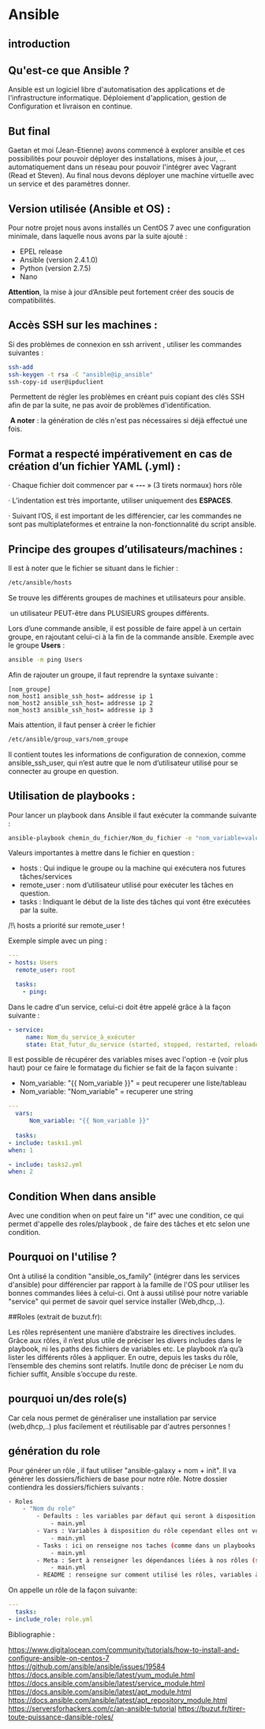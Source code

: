 # Ansible  
## introduction
## Qu'est-ce que Ansible ?

Ansible est un logiciel libre d'automatisation des applications et de l'infrastructure informatique. Déploiement d'application, gestion de Configuration et livraison en continue.

## But final
Gaetan et moi (Jean-Etienne) avons commencé à explorer ansible et ces possibilités pour pouvoir déployer des installations, mises à jour, ... automatiquement dans un réseau pour pouvoir l'intégrer avec Vagrant (Read et Steven).
Au final nous devons déployer une machine virtuelle avec un service et des paramètres donner.


## Version utilisée (Ansible et OS) :


Pour notre projet nous avons installés un CentOS 7 avec une configuration minimale, dans laquelle nous avons par la suite ajouté :

-  EPEL release
-  Ansible (version 2.4.1.0)
-  Python (version 2.7.5)
-  Nano

**Attention**, la mise à jour d’Ansible peut fortement créer des soucis de compatibilités.



## Accès SSH sur les machines :

Si des problèmes de connexion en ssh arrivent , utiliser les commandes suivantes : 

```bash
ssh-add
ssh-keygen -t rsa -C "ansible@ip_ansible"
ssh-copy-id user@ipduclient
```

​	Permettent de régler les problèmes en créant puis copiant des clés SSH afin de par la suite, ne pas avoir de problèmes d'identification.

​	**A noter** : la génération de clés n'est pas nécessaires si déjà effectué une fois.

##  Format a respecté impérativement en cas de création d’un fichier YAML (.yml) :

 

·     Chaque fichier doit commencer par  « **---** » (3 tirets normaux) hors rôle

·     L’indentation est très importante, utiliser uniquement des **ESPACES**.

·     Suivant l’OS, il est important de les différencier, car les commandes ne sont pas multiplateformes et entraine la non-fonctionnalité du script ansible.

 

## Principe des groupes d’utilisateurs/machines :

 

Il est à noter que le fichier se situant dans le fichier : 

```bash
/etc/ansible/hosts  
```

Se trouve les différents groupes de machines et utilisateurs pour ansible.

​	un utilisateur PEUT-être dans PLUSIEURS groupes différents.

Lors d’une commande ansible, il est possible de faire appel à un certain groupe, en rajoutant celui-ci à la fin de la commande ansible. Exemple avec le groupe **Users** :

```bash
ansible -m ping Users
```

 

Afin de rajouter un groupe, il faut reprendre la syntaxe suivante :

```properties
[nom_groupe]
nom_host1 ansible_ssh_host= addresse ip 1 
nom_host2 ansible_ssh_host= addresse ip 2
nom_host3 ansible_ssh_host= addresse ip 3
```

 Mais attention, il faut penser à créer le fichier

```bash
/etc/ansible/group_vars/nom_groupe
```

Il contient toutes les informations de configuration de connexion, comme ansible_ssh_user, qui n’est autre que le nom d’utilisateur utilisé pour se connecter au groupe en question.



## Utilisation de playbooks :

Pour lancer un playbook dans Ansible il faut exécuter la commande suivante :

```bash
ansible-playbook chemin_du_fichier/Nom_du_fichier -e "nom_variable=valeur_var"
```

Valeurs importantes à mettre dans le fichier en question :

-  hosts : Qui indique  le groupe ou la machine qui exécutera nos futures tâches/services
-  remote_user : nom d’utilisateur utilisé pour exécuter les tâches en question.
-  tasks : Indiquant le début de la liste des tâches qui vont être exécutées par la suite.

/!\ hosts a priorité sur remote_user !

Exemple simple avec un ping :

```yaml
---
- hosts: Users
  remote_user: root

  tasks:
    - ping:
```



Dans le cadre d'un service, celui-ci doit être appelé grâce à la façon suivante :

```yaml
- service:
     name: Nom_du_service_à_exécuter
     state: Etat_futur_du_service (started, stopped, restarted, reloaded)
```



Il est possible de récupérer des variables mises avec l'option -e (voir plus haut) pour ce faire le formatage du fichier se fait de la façon suivante :

- Nom_variable: "{{ Nom_variable }}" = peut recuperer une liste/tableau
- Nom_variable: "Nom_variable" = recuperer une string 

```yaml
---
  vars:
      Nom_variable: "{{ Nom_variable }}"
      
  tasks:
- include: tasks1.yml
when: 1

- include: tasks2.yml
when: 2
```

## Condition When dans ansible

Avec une condition when on peut faire un "if" avec une condition, ce qui permet d'appelle des roles/playbook , de faire des tâches et etc selon une condition.

## Pourquoi on l'utilise ?

Ont à utilisé la condition "ansible_os_family" (intégrer dans les services d'ansible) pour différencier par rapport à la famille de l'OS pour utiliser les bonnes commandes liées à celui-ci.
Ont à aussi utilisé pour notre variable "service" qui permet de savoir quel service installer (Web,dhcp,..).


##Roles (extrait de buzut.fr):

Les rôles représentent une manière d’abstraire les directives includes.
Grâce aux rôles, il n’est plus utile de préciser les divers includes dans le playbook, ni les paths des fichiers de variables etc.
Le playbook n’a qu’à lister les différents rôles à appliquer.
En outre, depuis les tasks du rôle, l’ensemble des chemins sont relatifs. Inutile donc de préciser
Le nom du fichier suffit, Ansible s’occupe du reste.

## pourquoi un/des role(s)
Car cela nous permet de généraliser une installation par service (web,dhcp,..) plus facilement et réutilisable par d'autres personnes !

## génération du role
Pour générer un rôle , il faut utiliser "ansible-galaxy + nom + init".
Il va générer les dossiers/fichiers de base pour notre rôle. Notre dossier contiendra les dossiers/fichiers suivants :

```bash
- Roles
	- "Nom du role"
		- Defaults : les variables par défaut qui seront à disposition du rôle.
			- main.yml
		- Vars : Variables à disposition du rôle cependant elles ont vocation à être modifiées par l’utilisateur et elles prennent le dessus sur celle du dossier « defaults » si elles sont renseignées.
			- main.yml
		- Tasks : ici on renseigne nos taches (comme dans un playbooks normal).
			- main.yml
		- Meta : Sert à renseigner les dépendances liées à nos rôles (ssl, et etc).
			- main.yml
		- README : renseigne sur comment utilisé les rôles, variables à définir et etc.
 ```

 On appelle un rôle de la façon suivante:
 
```yaml
---
  tasks:
- include_role: role.yml
```

Bibliographie :

https://www.digitalocean.com/community/tutorials/how-to-install-and-configure-ansible-on-centos-7
https://github.com/ansible/ansible/issues/19584
https://docs.ansible.com/ansible/latest/yum_module.html
https://docs.ansible.com/ansible/latest/service_module.html
https://docs.ansible.com/ansible/latest/apt_module.html
https://docs.ansible.com/ansible/latest/apt_repository_module.html
https://serversforhackers.com/c/an-ansible-tutorial
https://buzut.fr/tirer-toute-puissance-dansible-roles/